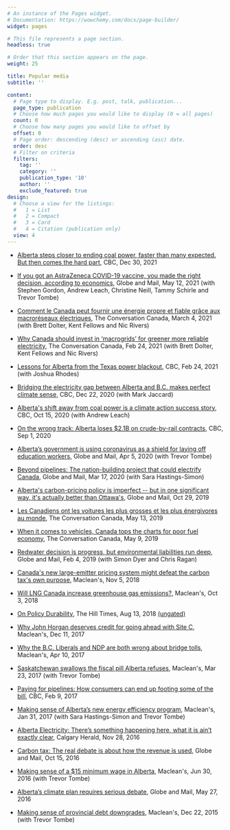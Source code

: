```yaml
---
# An instance of the Pages widget.
# Documentation: https://wowchemy.com/docs/page-builder/
widget: pages

# This file represents a page section.
headless: true

# Order that this section appears on the page.
weight: 25

title: Popular media
subtitle: ''

content:
  # Page type to display. E.g. post, talk, publication...
  page_type: publication
  # Choose how much pages you would like to display (0 = all pages)
  count: 0
  # Choose how many pages you would like to offset by
  offset: 0
  # Page order: descending (desc) or ascending (asc) date.
  order: desc
  # Filter on criteria
  filters:
    tag: ''
    category: ''
    publication_type: '10'
    author: ''
    exclude_featured: true
design:
  # Choose a view for the listings:
  #   1 = List
  #   2 = Compact
  #   3 = Card
  #   4 = Citation (publication only)
  view: 4
---
```

- <a href="https://www.cbc.ca/news/canada/calgary/opinion-alberta-end-coal-power-natural-gas-solar-wind-nuclear-1.6300606" target="blank">Alberta steps closer to ending coal power, faster than many expected. But then comes the hard part</a>, CBC, Dec 30, 2021

* <a href="https://www.theglobeandmail.com/opinion/article-if-you-got-an-astrazeneca-covid-19-vaccine-you-made-the-right-decision/" target="blank">If you got an AstraZeneca COVID-19 vaccine, you made the right decision, according to economics</a>, Globe and Mail, May 12, 2021 (with Stephen Gordon, Andrew Leach, Christine Neill, Tammy Schirle and Trevor Tombe)

- <a href="https://theconversation.com/comment-le-canada-peut-fournir-une-energie-propre-et-fiable-grace-aux-macroreseaux-electriques-156025" target="blank">Comment le Canada peut fournir une énergie propre et fiable grâce aux macroréseaux électriques</a>, The Conversation Canada, March 4, 2021 (with Brett Dolter, Kent Fellows and Nic Rivers)

* <a href="https://theconversation.com/why-canada-should-invest-in-macrogrids-for-greener-more-reliable-electricity-155713" target="blank">Why Canada should invest in ‘macrogrids’ for greener more reliable electricity</a>, The Conversation Canada, Feb 24, 2021 (with Brett Dolter, Kent Fellows and Nic Rivers)

- <a href="https://www.cbc.ca/news/canada/calgary/road-ahead-texas-power-outages-lessons-for-alberta-1.5917052" target="blank">Lessons for Alberta from the Texas power blackout</a>, CBC, Feb 24, 2021 (with Joshua Rhodes)

* <a href="https://www.cbc.ca/news/canada/calgary/road-ahead-alberta-bc-electricity-bridge-interties-1.5848042" target="blank">Bridging the electricity gap between Alberta and B.C. makes perfect climate sense</a>, CBC, Dec 22, 2020 (with Mark Jaccard)

- <a href="https://www.cbc.ca/news/canada/calgary/road-ahead-alberta-coal-power-electricity-decline-1.5761858" target="blank">Alberta's shift away from coal power is a climate action success story</a>, CBC, Oct 15, 2020 (with Andrew Leach)

* <a href="https://www.cbc.ca/news/canada/calgary/alberta-crude-by-rail-1.5706160" target="blank">On the wrong track: Alberta loses $2.1B on crude-by-rail contracts</a>, CBC, Sep 1, 2020

- <a href="https://www.theglobeandmail.com/opinion/article-albertas-government-is-using-coronavirus-as-a-shield-for-laying-off/" target="blank">Alberta’s government is using coronavirus as a shield for laying off education workers</a>, Globe and Mail, Apr 5, 2020 (with Trevor Tombe)

* <a href="https://www.theglobeandmail.com/opinion/article-beyond-pipelines-the-nation-building-project-that-could-electrify/" target="blank">Beyond pipelines: The nation-building project that could electrify Canada</a>, Globe and Mail, Mar 17, 2020 (with Sara Hastings-Simon)

- <a href="https://www.theglobeandmail.com/opinion/article-albertas-carbon-pricing-policy-is-imperfect-but-in-one-significant/" target="blank">Alberta's carbon-pricing policy is imperfect -- but in one significant way, it's actually better than Ottawa's</a>, Globe and Mail, Oct 29, 2019

* <a href="https://theconversation.com/les-canadiens-ont-les-voitures-les-plus-grosses-et-les-plus-energivores-au-monde-116862" target="blank">Les Canadiens ont les voitures les plus grosses et les plus énergivores au monde</a>, The Conversation Canada, May 13, 2019

- <a href="https://theconversation.com/when-it-comes-to-vehicles-canada-tops-the-charts-for-poor-fuel-economy-115213" target="blank">When it comes to vehicles, Canada tops the charts for poor fuel economy</a>, The Conversation Canada, May 9, 2019

* <a href="https://www.theglobeandmail.com/opinion/article-redwater-decision-is-progress-but-environmental-liabilities-run-deep/" target="blank">Redwater decision is progress, but environmental liabilities run deep</a>, Globe and Mail, Feb 4, 2019 (with Simon Dyer and Chris Ragan)

- <a href="https://www.macleans.ca/opinion/canadas-new-large-emitter-pricing-system-defeats-the-carbon-taxs-own-purpose/" target="blank">Canada's new large-emitter pricing system might defeat the carbon tax's own purpose</a>, Maclean's, Nov 5, 2018

* <a href="https://www.macleans.ca/opinion/will-lng-canada-increase-greenhouse-gas-emissions-its-complicated/" target="blank">Will LNG Canada increase greenhouse gas emissions?</a>, Maclean's, Oct 3, 2018

- <a href="https://www.hilltimes.com/2018/08/13/on-policy-durability/153455" target="blank">On Policy Durability</a>, The Hill Times, Aug 13, 2018 <a href="https://www.dropbox.com/s/jp6n09pauy875mv/On%20policy%20durability%20-%20shaffer.docx?dl=0" target="blank">(ungated)</a>

* <a href="https://www.macleans.ca/news/canada/why-john-horgan-deserves-credit-for-going-ahead-with-site-c/" target="blank">Why John Horgan deserves credit for going ahead with Site C</a>, Maclean's, Dec 11, 2017

- <a href="https://www.macleans.ca/news/canada/to-toll-or-not-to-toll-is-that-the-election-question/" target="blank">Why the B.C. Liberals and NDP are both wrong about bridge tolls</a>, Maclean's, Apr 10, 2017

* <a href="https://www.macleans.ca/economy/economicanalysis/saskatchewan-swallows-the-fiscal-pill-alberta-refuses/" target="blank">Saskatchewan swallows the fiscal pill Alberta refuses</a>, Maclean's, Mar 23, 2017 (with Trevor Tombe)

- <a href="http://www.cbc.ca/news/canada/calgary/paying-for-pipelines-how-consumers-can-end-up-footing-some-of-the-bill-1.3972752" target="blank">Paying for pipelines: How consumers can end up footing some of the bill</a>, CBC, Feb 9, 2017

* <a href="https://www.macleans.ca/economy/economicanalysis/making-sense-of-albertas-new-energy-efficiency-program/" target="blank">Making sense of Alberta’s new energy efficiency program</a>, Maclean's, Jan 31, 2017 (with Sara Hastings-Simon and Trevor Tombe)

- <a href="https://calgaryherald.com/news/politics/shaffer-electricity-theres-something-happening-here-what-it-is-aint-exactly-clear" target="blank">Alberta Electricity: There’s something happening here, what it is ain’t exactly clear</a>, Calgary Herald, Nov 28, 2016

* <a href="https://www.theglobeandmail.com/opinion/carbon-tax-the-real-debate-is-how-the-revenue-is-used/article32378116/" target="blank">Carbon tax: The real debate is about how the revenue is used</a>, Globe and Mail, Oct 15, 2016

- <a href="https://www.macleans.ca/economy/economicanalysis/making-sense-of-a-15-minimum-wage-in-alberta/" target="blank">Making sense of a $15 minimum wage in Alberta</a>, Maclean's, Jun 30, 2016 (with Trevor Tombe)

* <a href="https://www.theglobeandmail.com/opinion/albertas-climate-plan-requires-serious-debate/article30195573/" target="blank">Alberta’s climate plan requires serious debate</a>, Globe and Mail, May 27, 2016

- <a href="https://www.macleans.ca/economy/economicanalysis/making-sense-of-provincial-debt-downgrades/" target="blank">Making sense of provincial debt downgrades</a>, Maclean's, Dec 22, 2015 (with Trevor Tombe)

